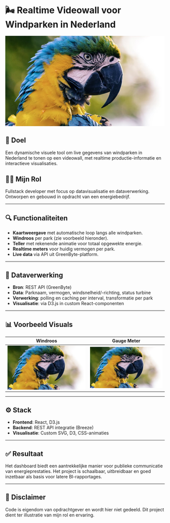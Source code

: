 # 🌬️ Realtime Videowall voor Windparken in Nederland

![Dashboard Mockup](../assets/images/unsplash-lylCw4zcA7I.jpg)

## 🎯 Doel
Een dynamische visuele tool om live gegevens van windparken in Nederland te tonen op een videowall, met realtime productie-informatie en interactieve visualisaties.

## 👨‍💻 Mijn Rol
Fullstack developer met focus op datavisualisatie en dataverwerking. Ontworpen en gebouwd in opdracht van een energiebedrijf.

---

## 🔍 Functionaliteiten

- **Kaartweergave** met automatische loop langs alle windparken.
- **Windroos** per park (zie voorbeeld hieronder).
- **Teller** met rekenende animatie voor totaal opgewekte energie.
- **Realtime meters** voor huidig vermogen per park.
- **Live data** via API uit GreenByte-platform.

---

## 🧠 Dataverwerking

- **Bron**: REST API (GreenByte)
- **Data**: Parknaam, vermogen, windsnelheid/-richting, status turbine
- **Verwerking**: polling en caching per interval, transformatie per park
- **Visualisatie**: via D3.js in custom React-componenten

---

## 📊 Voorbeeld Visuals

| Windroos                                  | Gauge Meter                                 |
|------------------------------------------|---------------------------------------------|
| ![Windroos](../assets/images/unsplash-lylCw4zcA7I.jpg) | ![Gauge](../assets/images/unsplash-lylCw4zcA7I.jpg)  |

---

## ⚙️ Stack

- **Frontend**: React, D3.js
- **Backend**: REST API integratie (Breeze)
- **Visualisatie**: Custom SVG, D3, CSS-animaties

---

## ✅ Resultaat
Het dashboard biedt een aantrekkelijke manier voor publieke communicatie van energieprestaties. Het project is schaalbaar, uitbreidbaar en goed inzetbaar als basis voor latere BI-rapportages.

---

## 📌 Disclaimer
Code is eigendom van opdrachtgever en wordt hier niet gedeeld. Dit project dient ter illustratie van mijn rol en ervaring.
